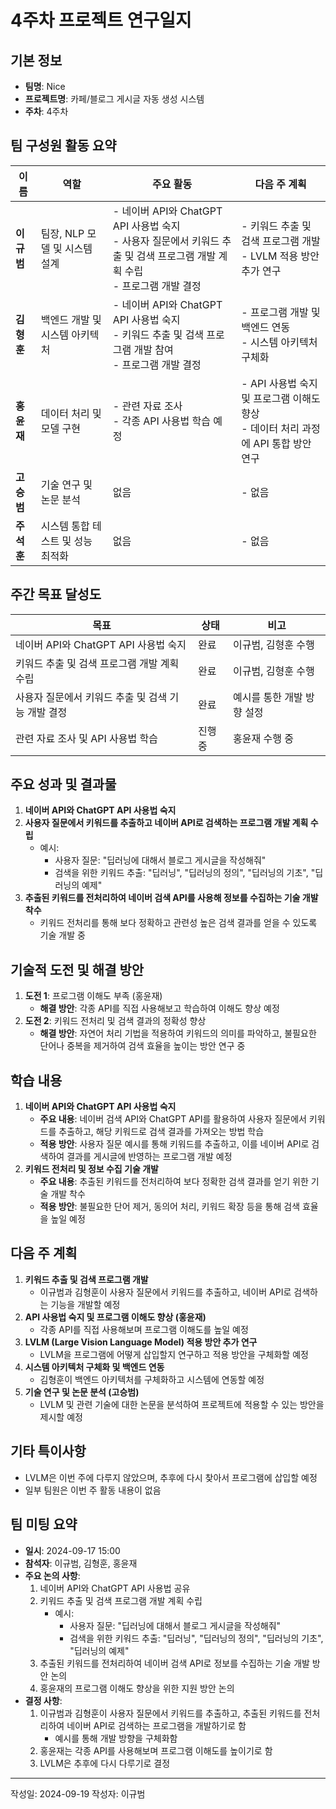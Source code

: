 # 4주차 프로젝트 연구일지

## 기본 정보

- **팀명**: Nice
- **프로젝트명**: 카페/블로그 게시글 자동 생성 시스템
- **주차**: 4주차

## 팀 구성원 활동 요약

| 이름       | 역할                              | 주요 활동                                                                                                                       | 다음 주 계획                                                                         |
| ---------- | --------------------------------- | ------------------------------------------------------------------------------------------------------------------------------- | ------------------------------------------------------------------------------------ |
| **이규범** | 팀장, NLP 모델 및 시스템 설계     | - 네이버 API와 ChatGPT API 사용법 숙지<br>- 사용자 질문에서 키워드 추출 및 검색 프로그램 개발 계획 수립<br>- 프로그램 개발 결정 | - 키워드 추출 및 검색 프로그램 개발<br>- LVLM 적용 방안 추가 연구                    |
| **김형훈** | 백엔드 개발 및 시스템 아키텍처    | - 네이버 API와 ChatGPT API 사용법 숙지<br>- 키워드 추출 및 검색 프로그램 개발 참여<br>- 프로그램 개발 결정                      | - 프로그램 개발 및 백엔드 연동<br>- 시스템 아키텍처 구체화                           |
| **홍윤재** | 데이터 처리 및 모델 구현          | - 관련 자료 조사<br>- 각종 API 사용법 학습 예정                                                                                 | - API 사용법 숙지 및 프로그램 이해도 향상<br>- 데이터 처리 과정에 API 통합 방안 연구 |
| **고승범** | 기술 연구 및 논문 분석            | 없음                                                                                                                            | - 없음                                                                               |
| **주석훈** | 시스템 통합 테스트 및 성능 최적화 | 없음                                                                                                                            | - 없음                                                                               |

## 주간 목표 달성도

| 목표                                               | 상태    | 비고                       |
| -------------------------------------------------- | ------- | -------------------------- |
| 네이버 API와 ChatGPT API 사용법 숙지               | 완료    | 이규범, 김형훈 수행        |
| 키워드 추출 및 검색 프로그램 개발 계획 수립        | 완료    | 이규범, 김형훈 수행        |
| 사용자 질문에서 키워드 추출 및 검색 기능 개발 결정 | 완료    | 예시를 통한 개발 방향 설정 |
| 관련 자료 조사 및 API 사용법 학습                  | 진행 중 | 홍윤재 수행 중             |

## 주요 성과 및 결과물

1. **네이버 API와 ChatGPT API 사용법 숙지**
2. **사용자 질문에서 키워드를 추출하고 네이버 API로 검색하는 프로그램 개발 계획 수립**
   - 예시:
     - 사용자 질문: "딥러닝에 대해서 블로그 게시글을 작성해줘"
     - 검색을 위한 키워드 추출: "딥러닝", "딥러닝의 정의", "딥러닝의 기초", "딥러닝의 예제"
3. **추출된 키워드를 전처리하여 네이버 검색 API를 사용해 정보를 수집하는 기술 개발 착수**
   - 키워드 전처리를 통해 보다 정확하고 관련성 높은 검색 결과를 얻을 수 있도록 기술 개발 중

## 기술적 도전 및 해결 방안

1. **도전 1**: 프로그램 이해도 부족 (홍윤재)
   - **해결 방안**: 각종 API를 직접 사용해보고 학습하여 이해도 향상 예정
2. **도전 2**: 키워드 전처리 및 검색 결과의 정확성 향상
   - **해결 방안**: 자연어 처리 기법을 적용하여 키워드의 의미를 파악하고, 불필요한 단어나 중복을 제거하여 검색 효율을 높이는 방안 연구 중

## 학습 내용

1. **네이버 API와 ChatGPT API 사용법 숙지**
   - **주요 내용**: 네이버 검색 API와 ChatGPT API를 활용하여 사용자 질문에서 키워드를 추출하고, 해당 키워드로 검색 결과를 가져오는 방법 학습
   - **적용 방안**: 사용자 질문 예시를 통해 키워드를 추출하고, 이를 네이버 API로 검색하여 결과를 게시글에 반영하는 프로그램 개발 예정
2. **키워드 전처리 및 정보 수집 기술 개발**
   - **주요 내용**: 추출된 키워드를 전처리하여 보다 정확한 검색 결과를 얻기 위한 기술 개발 착수
   - **적용 방안**: 불필요한 단어 제거, 동의어 처리, 키워드 확장 등을 통해 검색 효율을 높일 예정

## 다음 주 계획

1. **키워드 추출 및 검색 프로그램 개발**
   - 이규범과 김형훈이 사용자 질문에서 키워드를 추출하고, 네이버 API로 검색하는 기능을 개발할 예정
2. **API 사용법 숙지 및 프로그램 이해도 향상 (홍윤재)**
   - 각종 API를 직접 사용해보며 프로그램 이해도를 높일 예정
3. **LVLM (Large Vision Language Model) 적용 방안 추가 연구**
   - LVLM을 프로그램에 어떻게 삽입할지 연구하고 적용 방안을 구체화할 예정
4. **시스템 아키텍처 구체화 및 백엔드 연동**
   - 김형훈이 백엔드 아키텍처를 구체화하고 시스템에 연동할 예정
5. **기술 연구 및 논문 분석 (고승범)**
   - LVLM 및 관련 기술에 대한 논문을 분석하여 프로젝트에 적용할 수 있는 방안을 제시할 예정

## 기타 특이사항

- LVLM은 이번 주에 다루지 않았으며, 추후에 다시 찾아서 프로그램에 삽입할 예정
- 일부 팀원은 이번 주 활동 내용이 없음

## 팀 미팅 요약

- **일시**: 2024-09-17 15:00
- **참석자**: 이규범, 김형훈, 홍윤재
- **주요 논의 사항**:
  1. 네이버 API와 ChatGPT API 사용법 공유
  2. 키워드 추출 및 검색 프로그램 개발 계획 수립
     - 예시:
       - 사용자 질문: "딥러닝에 대해서 블로그 게시글을 작성해줘"
       - 검색을 위한 키워드 추출: "딥러닝", "딥러닝의 정의", "딥러닝의 기초", "딥러닝의 예제"
  3. 추출된 키워드를 전처리하여 네이버 검색 API로 정보를 수집하는 기술 개발 방안 논의
  4. 홍윤재의 프로그램 이해도 향상을 위한 지원 방안 논의
- **결정 사항**:
  1. 이규범과 김형훈이 사용자 질문에서 키워드를 추출하고, 추출된 키워드를 전처리하여 네이버 API로 검색하는 프로그램을 개발하기로 함
     - 예시를 통해 개발 방향을 구체화함
  2. 홍윤재는 각종 API를 사용해보며 프로그램 이해도를 높이기로 함
  3. LVLM은 추후에 다시 다루기로 결정

---

작성일: 2024-09-19
작성자: 이규범
